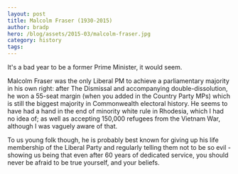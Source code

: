```yaml
---
layout: post
title: Malcolm Fraser (1930-2015)
author: bradp
hero: /blog/assets/2015-03/malcolm-fraser.jpg
category: history
tags: 
---
```


It's a bad year to be a former Prime Minister, it would seem.

Malcolm Fraser was the only Liberal PM to achieve a parliamentary majority in his own right: after The Dismissal and accompanying double-dissolution, he won a 55-seat margin (when you added in the Country Party MPs) which is still the biggest majority in Commonwealth electoral history.
He seems to have had a hand in the end of minority white rule in Rhodesia, which I had no idea of; as well as accepting 150,000 refugees from the Vietnam War, although I was vaguely aware of that.

To us young folk though, he is probably best known for giving up his life membership of the Liberal Party and regularly telling them not to be so evil - showing us being that even after 60 years of dedicated service, you should never be afraid to be true yourself, and your beliefs.